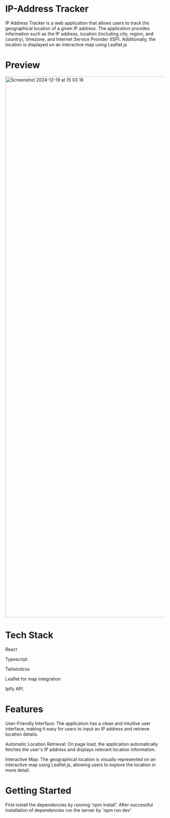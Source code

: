 # IP-Address Tracker

IP Address Tracker is a web application that allows users to track the geographical location of a given IP address. The application provides information such as the IP address, location (including city, region, and country), timezone, and Internet Service Provider (ISP). Additionally, the location is displayed on an interactive map using Leaflet.js


# Preview

<img width="1701" alt="Screenshot 2024-12-19 at 15 03 16" src="https://github.com/user-attachments/assets/dbd1a816-22ea-48b5-8a5c-56179e85d9cf" />


# Tech Stack
React

Typescript

Tailwindcss

Leaflet for map integration

Ipify API.

# Features

User-Friendly Interface: The application has a clean and intuitive user interface, making it easy for users to input an IP address and retrieve location details.

Automatic Location Retrieval: On page load, the application automatically fetches the user's IP address and displays relevant location information.

Interactive Map: The geographical location is visually represented on an interactive map using Leaflet.js, allowing users to explore the location in more detail.


# Getting Started

First install the dependencies by running 'npm install'. After successful installation of dependencies run the server by 'npm run dev'

